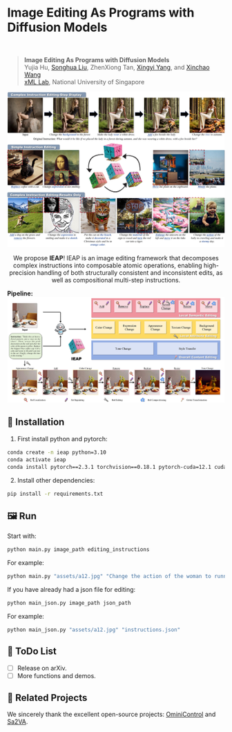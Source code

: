 # Image Editing As Programs with Diffusion Models

<br>

> **Image Editing As Programs with Diffusion Models**
> <br>
> Yujia Hu, 
> [Songhua Liu](http://121.37.94.87/), 
> ZhenXiong Tan,
> [Xingyi Yang](https://adamdad.github.io/), 
> and 
> [Xinchao Wang](https://sites.google.com/site/sitexinchaowang/)
> <br>
> [xML Lab](https://sites.google.com/view/xml-nus), National University of Singapore
> <br>

![Demo](./assets/teaser/teaser.jpg)


<center>
  We propose <strong>IEAP</strong>! IEAP is an image editing framework that decomposes complex instructions into composable atomic operations, enabling high-precision handling of both structurally consistent and inconsistent edits, as well as compositional multi-step instructions.
</center>

<strong>Pipeline:</strong>
![Pipeline](./assets/teaser/pipeline.jpg)

## 🔧 Installation
1. First install python and pytorch:
```bash
conda create -n ieap python=3.10
conda activate ieap
conda install pytorch==2.3.1 torchvision==0.18.1 pytorch-cuda=12.1 cuda -c pytorch  -c "nvidia/label/cuda-12.1.0" -c "nvidia/label/cuda-12.1.1"
```
2. Install other dependencies:
```bash
pip install -r requirements.txt
```

## 🖼️ Run
Start with:

```bash
python main.py image_path editing_instructions
```
For example:
```bash
python main.py "assets/a12.jpg" "Change the action of the woman to running and minify the woman."
```

If you have already had a json file for editing:
```bash
python main_json.py image_path json_path
```
For example:
```bash
python main_json.py "assets/a12.jpg" "instructions.json"
```

## 🔦 ToDo List
- [ ] Release on arXiv.
- [ ] More functions and demos.

## 🔗 Related Projects
We sincerely thank the excellent open-source projects: [OminiControl](https://github.com/Yuanshi9815/OminiControl.git) and [Sa2VA](https://github.com/magic-research/Sa2VA.git).

